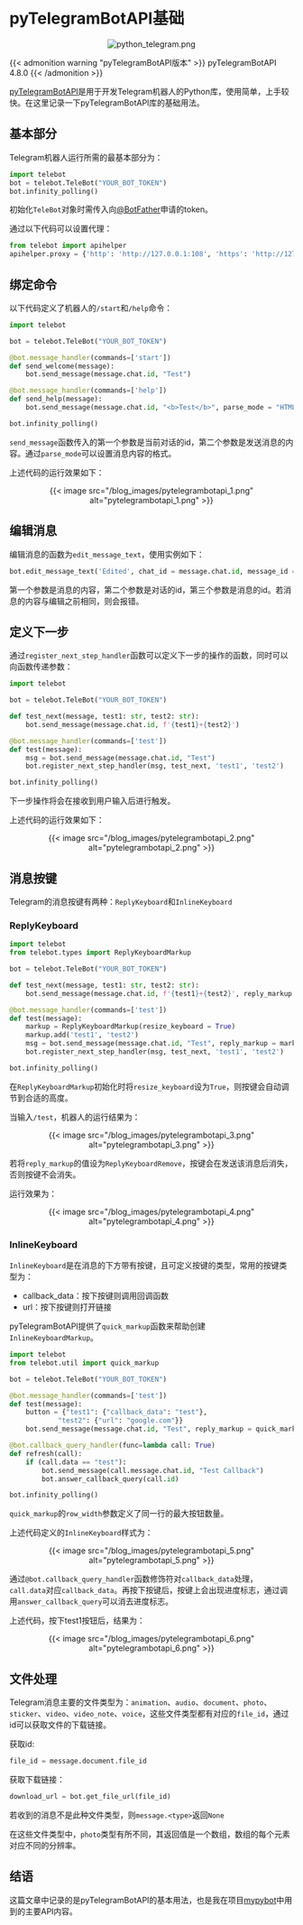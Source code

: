 # pyTelegramBotAPI基础


<div style="text-align: center;">
    <img src="/blog_images/python_telegram.png" alt="python_telegram.png">
</div>

{{< admonition warning "pyTelegramBotAPI版本" >}}
pyTelegramBotAPI 4.8.0
{{< /admonition >}}

[pyTelegramBotAPI](https://github.com/eternnoir/pyTelegramBotAPI)是用于开发Telegram机器人的Python库，使用简单，上手较快。在这里记录一下pyTelegramBotAPI库的基础用法。

## 基本部分

Telegram机器人运行所需的最基本部分为：

```python
import telebot
bot = telebot.TeleBot("YOUR_BOT_TOKEN")
bot.infinity_polling()
```

初始化`TeleBot`对象时需传入向[@BotFather](https://t.me/BotFather)申请的token。

通过以下代码可以设置代理：

```python
from telebot import apihelper
apihelper.proxy = {'http': 'http://127.0.0.1:108', 'https': 'http://127.0.0.1:108'}
```

## 绑定命令

以下代码定义了机器人的`/start`和`/help`命令：

```python
import telebot

bot = telebot.TeleBot("YOUR_BOT_TOKEN")

@bot.message_handler(commands=['start'])
def send_welcome(message):
	bot.send_message(message.chat.id, "Test")

@bot.message_handler(commands=['help'])
def send_help(message):
	bot.send_message(message.chat.id, "<b>Test</b>", parse_mode = "HTML")

bot.infinity_polling()
```

`send_message`函数传入的第一个参数是当前对话的id，第二个参数是发送消息的内容。通过`parse_mode`可以设置消息内容的格式。

上述代码的运行效果如下：

<div style="text-align: center;">
{{< image src="/blog_images/pytelegrambotapi_1.png" alt="pytelegrambotapi_1.png" >}}
</div>

## 编辑消息

编辑消息的函数为`edit_message_text`，使用实例如下：

```python
bot.edit_message_text('Edited', chat_id = message.chat.id, message_id = message.message_id)
```

第一个参数是消息的内容，第二个参数是对话的id，第三个参数是消息的id。若消息的内容与编辑之前相同，则会报错。

## 定义下一步

通过`register_next_step_handler`函数可以定义下一步的操作的函数，同时可以向函数传递参数：

```python
import telebot

bot = telebot.TeleBot("YOUR_BOT_TOKEN")

def test_next(message, test1: str, test2: str):
    bot.send_message(message.chat.id, f'{test1}+{test2}')

@bot.message_handler(commands=['test'])
def test(message):
    msg = bot.send_message(message.chat.id, "Test")
    bot.register_next_step_handler(msg, test_next, 'test1', 'test2')

bot.infinity_polling()
```

下一步操作将会在接收到用户输入后进行触发。

上述代码的运行效果如下：

<div style="text-align: center;">
{{< image src="/blog_images/pytelegrambotapi_2.png" alt="pytelegrambotapi_2.png" >}}
</div>

## 消息按键

Telegram的消息按键有两种：`ReplyKeyboard`和`InlineKeyboard`

### ReplyKeyboard

```python
import telebot
from telebot.types import ReplyKeyboardMarkup

bot = telebot.TeleBot("YOUR_BOT_TOKEN")

def test_next(message, test1: str, test2: str):
    bot.send_message(message.chat.id, f'{test1}+{test2}', reply_markup = ReplyKeyboardRemove())

@bot.message_handler(commands=['test'])
def test(message):
    markup = ReplyKeyboardMarkup(resize_keyboard = True)
    markup.add('test1', 'test2')
    msg = bot.send_message(message.chat.id, "Test", reply_markup = markup)
    bot.register_next_step_handler(msg, test_next, 'test1', 'test2')

bot.infinity_polling()
```

在`ReplyKeyboardMarkup`初始化时将`resize_keyboard`设为`True`，则按键会自动调节到合适的高度。

当输入`/test`，机器人的运行结果为：

<div style="text-align: center;">
{{< image src="/blog_images/pytelegrambotapi_3.png" alt="pytelegrambotapi_3.png" >}}
</div>

若将`reply_markup`的值设为`ReplyKeyboardRemove`，按键会在发送该消息后消失，否则按键不会消失。

运行效果为：

<div style="text-align: center;">
{{< image src="/blog_images/pytelegrambotapi_4.png" alt="pytelegrambotapi_4.png" >}}
</div>

### InlineKeyboard

`InlineKeyboard`是在消息的下方带有按键，且可定义按键的类型，常用的按键类型为：

* callback_data：按下按键则调用回调函数
* url：按下按键则打开链接

pyTelegramBotAPI提供了`quick_markup`函数来帮助创建`InlineKeyboardMarkup`。

```python
import telebot
from telebot.util import quick_markup

bot = telebot.TeleBot("YOUR_BOT_TOKEN")

@bot.message_handler(commands=['test'])
def test(message):
    button = {"test1": {"callback_data": "test"},
            "test2": {"url": "google.com"}}
    bot.send_message(message.chat.id, "Test", reply_markup = quick_markup(button, row_width = 2))

@bot.callback_query_handler(func=lambda call: True)
def refresh(call):
    if (call.data == "test"):
        bot.send_message(call.message.chat.id, "Test Callback")
        bot.answer_callback_query(call.id)

bot.infinity_polling()
```

`quick_markup`的`row_width`参数定义了同一行的最大按钮数量。

上述代码定义的`InlineKeyboard`样式为：

<div style="text-align: center;">
{{< image src="/blog_images/pytelegrambotapi_5.png" alt="pytelegrambotapi_5.png" >}}
</div>

通过`@bot.callback_query_handler`函数修饰符对`callback_data`处理，`call.data`对应`callback_data`。再按下按键后，按键上会出现进度标志，通过调用`answer_callback_query`可以消去进度标志。

上述代码，按下test1按钮后，结果为：

<div style="text-align: center;">
{{< image src="/blog_images/pytelegrambotapi_6.png" alt="pytelegrambotapi_6.png" >}}
</div>

## 文件处理

Telegram消息主要的文件类型为：`animation`、`audio`、`document`、`photo`、`sticker`、`video`、`video_note`、`voice`，这些文件类型都有对应的`file_id`，通过id可以获取文件的下载链接。

获取id:

```python
file_id = message.document.file_id
```

获取下载链接：

```python
download_url = bot.get_file_url(file_id)
```

若收到的消息不是此种文件类型，则`message.<type>`返回`None`

在这些文件类型中，`photo`类型有所不同，其返回值是一个数组，数组的每个元素对应不同的分辨率。

## 结语

这篇文章中记录的是pyTelegramBotAPI的基本用法，也是我在项目[mypybot](https://github.com/Ftbom/mypybot)中用到的主要API内容。
